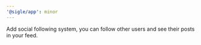```yaml
---
'@sigle/app': minor
---
```


Add social following system, you can follow other users and see their posts in your feed.
